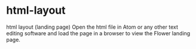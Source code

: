 # html-layout
html layout (landing page)
Open the html file in Atom or any other text editing software and load the page in a browser to view the Flower landing page.
